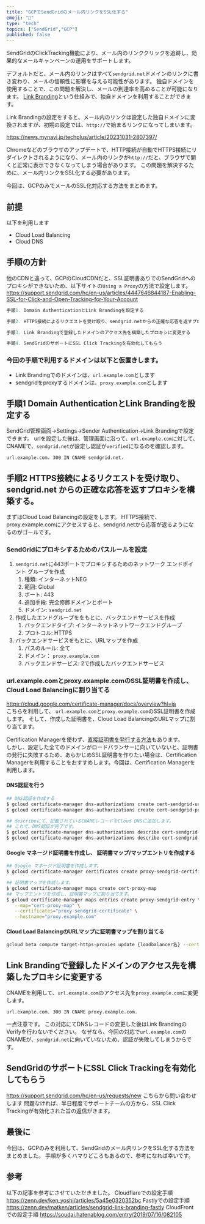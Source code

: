 ```yaml
---
title: "GCPでSendGridのメール内リンクをSSL化する"
emoji: "📧"
type: "tech"
topics: ["SendGrid","GCP"]
published: false
---
```


SendGridのClickTracking機能により、メール内のリンククリックを追跡し、効果的なメールキャンペーンの運用をサポートします。

デフォルトだと、メール内のリンクはすべて`sendgrid.net`ドメインのリンクに書き変わり、メールの信頼性に影響を与える可能性があります。
独自ドメインを使用することで、この問題を解決し、メールの到達率を高めることが可能になります。
[Link Branding](https://sendgrid.kke.co.jp/docs/User_Manual_JP/Settings/Sender_authentication/How_to_set_up_link_branding.html)という仕組みで、独自ドメインを利用することができます。

Link Brandingの設定をすると、メール内のリンクは設定した独自ドメインに変換されますが、初期の設定では、`http://`で始まるリンクになってしまいます。

https://news.mynavi.jp/techplus/article/20231031-2807397/

Chromeなどのブラウザのアップデートで、HTTP接続が自動でHTTPS接続にリダイレクトされるようになり、メール内のリンクが`http://`だと、ブラウザで開くと正常に表示できなくなってしまう場合があります。
この問題を解決するために、メール内リンクをSSL化する必要があります。

今回は、GCPのみでメールのSSL化対応する方法をまとめます。

## 前提
以下を利用します
- Cloud Load Balancing
- Cloud DNS

## 手順の方針

他のCDNと違って、GCPのCloudCDNだと、SSL証明書ありでのSendGridへのプロキシができないため、以下サイトの`Using a Proxy`の方法で設定します。
https://support.sendgrid.com/hc/en-us/articles/4447646844187-Enabling-SSL-for-Click-and-Open-Tracking-for-Your-Account

```go
手順1. Domain AuthenticationとLink Brandingを設定する

手順2. HTTPS接続によるリクエストを受け取り、sendgrid.netからの正確な応答を返すプロキシを構築する。

手順3. Link Brandingで登録したドメインのアクセス先を構築したプロキシに変更する

手順4. SendGridのサポートにSSL Click Trackingを有効化してもらう
```

### 今回の手順で利用するドメインは以下と仮置きします。
- Link Brandingでのドメインは、`url.example.com`とします
- sendgridをproxyするドメインは、`proxy.example.com`とします

## 手順1 Domain AuthenticationとLink Brandingを設定する
SendGrid管理画面->Settings->Sender Authentication->Link Brandingで設定できます。
urlを設定した後は、管理画面に沿って、`url.example.com`に対して、CNAMEで、`sendgrid.net`が設定し認証が`verified`になるのを確認します。
```
url.example.com. 300 IN CNAME sendgrid.net.
```


## 手順2 HTTPS接続によるリクエストを受け取り、sendgrid.net からの正確な応答を返すプロキシを構築する。
まずはCloud Load Balancingの設定をします。
HTTPS接続で、proxy.example.comにアクセスすると、sendgrid.netから応答が返るようになるのがゴールです。

### SendGridにプロキシするためのパスルールを設定
1. `sendgrid.net`に443ポートでプロキシするためのネットワーク エンドポイント グループを作成
   1. 種類: インターネットNEG
   2. 範囲: Global
   3. ポート: 443
   4. 追加手段: 完全修飾ドメインとポート
   5. ドメイン: `sendgrid.net`
2. 作成したエンドグループををもとに、バックエンドサービスを作成
   1. バックエンドタイプ: インターネットネットワークエンドグループ
   2. プロトコル: HTTPS
3. バックエンドサービスをもとに、URLマップを作成
   1. パスのルール: 全て
   2. ドメイン： `proxy.example.com`
   3. バックエンドサービス: 2で作成したバックエンドサービス


### url.example.comとproxy.example.comのSSL証明書を作成し、Cloud Load Balancingに割り当てる
https://cloud.google.com/certificate-manager/docs/overview?hl=ja  
こちらを利用して、 `url.example.com`と`proxy.example.com`のSSL証明書を作成します。
そして、作成した証明書を、Cloud Load BalancingのURLマップに割り当てます。

Certification Managerを使わず、[直接証明書を発行する方法](https://cloud.google.com/load-balancing/docs/ssl-certificates/google-managed-certs?hl=ja)もあります。  
しかし、設定した全てのドメインがロードバランサーに向いていないと、証明書の発行に失敗するため、あらかじめSSL証明書を作りたい場合は、Certification Managerを利用することをおすすめします。今回は、Certification Managerを利用します。


#### DNS認証を行う
```bash
## DNS認証を作成する
$ gcloud certificate-manager dns-authorizations create cert-sendgrid-url-domain --domain="url.example.com"
$ gcloud certificate-manager dns-authorizations create cert-sendgrid-proxy-domain --domain="proxy.example.com"

## describeにて、記載されているCNAMEレコードをCloud DNSに追加します。
## これで、DNS認証が完了です。
$ gcloud certificate-manager dns-authorizations describe cert-sendgrid-url-domain
$ gcloud certificate-manager dns-authorizations describe cert-sendgrid-proxy-domain
```

#### Google マネージド証明書を作成し、 証明書マップ/マップエントリを作成する
```bash
## Google マネージド証明書を作成します。
$ gcloud certificate-manager certificates create proxy-sendgrid-certificate -- domains="proxy.example.com,url.example.com" --dns-authorizations="cert-sendgrid-proxy-domain,cert-sendgrid-url-domain"

## 証明書マップを作成します。
$ gcloud certificate-manager maps create cert-proxy-map
## マップエントリを作成し、証明書マップに割り当てます。
$ gcloud certificate-manager maps entries create proxy-sendgrid-entry \
   --map="cert-proxy-map" \
   --certificates="proxy-sendgrid-certificate" \
   --hostname="proxy.example.com"
````

#### Cloud Load BalancingのURLマップに証明書マップを割り当てる
```bash
gcloud beta compute target-https-proxies update {loadbalancer名} --certificate-map="cert-proxy-map" --global
```


## Link Brandingで登録したドメインのアクセス先を構築したプロキシに変更する
CNAMEを利用して、`url.example.com`のアクセス先を`proxy.example.com`に変更します。
```
url.example.com. 300 IN CNAME proxy.example.com.
```

一点注意です。
この対応にてDNSレコードの変更した後はLink BrandingのVerifyを行わないでください。
なぜなら、今回の対応で`url.example.com`のCNAMEが、`sendgrid.net`に向いていないため、認証が失敗してしまうからです。

## SendGridのサポートにSSL Click Trackingを有効化してもらう
https://support.sendgrid.com/hc/en-us/requests/new
こちらから問い合わせします
問題なければ、半日程度でサポートチームの方から、SSL Click Trackingが有効化された旨の返信がきます。


## 最後に
今回は、GCPのみを利用して、SendGridのメール内リンクをSSL化する方法をまとめました。
手順が多くハマりどころもあるので、参考になれば幸いです。


## 参考
以下の記事を参考にさせていただきました。
Cloudflareでの設定手順
https://zenn.dev/ken_yoshi/articles/5a45e0320352bc
Fastlyでの設定手順
https://zenn.dev/matken/articles/sendgrid-link-branding-fastly
CloudFrontでの設定手順
https://soudai.hatenablog.com/entry/2019/07/16/082105
